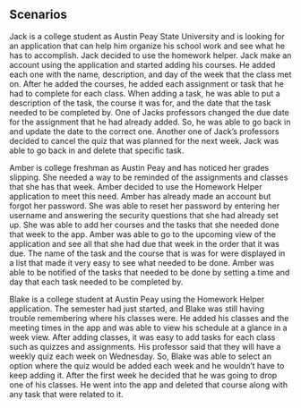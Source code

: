 
## Scenarios
Jack is a college student as Austin Peay State University and is looking for an application that can help him organize his 
school work and see what he has to accomplish. Jack decided to use the homework helper. Jack make an account using the 
application and started adding his courses. He added each one with the name, description, and day of the week that the 
class met on. After he added the courses, he added each assignment or task that he had to complete for each class. When 
adding a task, he was able to put a description of the task, the course it was for, and the date that the task needed to 
be completed by. One of Jacks professors changed the due date for the assignment that he had already added. So, he was able
to go back in and update the date to the correct one. Another one of Jack’s professors decided to cancel the quiz that was 
planned for the next week. Jack was able to go back in and delete that specific task. 


Amber is college freshman as Austin Peay and has noticed her grades slipping. She needed a way to be reminded of the 
assignments and classes that she has that week. Amber decided to use the Homework Helper application to meet this need. 
Amber has already made an account but forgot her password. She was able to reset her password by entering her username and 
answering the security questions that she had already set up.  She was able to add her courses and the tasks that she needed
done that week to the app. Amber was able to go to the upcoming view of the application and see all that she had due that week
in the order that it was due. The name of the task and the course that is was for were displayed in a list that made it very
easy to see what needed to be done. Amber was able to be notified of the tasks that needed to be done by setting a time and 
day that each task needed to be completed by. 


Blake is a college student at Austin Peay using the Homework Helper application. The semester had just started, and 
Blake was still having trouble remembering where his classes were. He added his classes and the meeting times in the 
app and was able to view his schedule at a glance in a week view. After adding classes, it was easy to add tasks for 
each class such as quizzes and assignments. His professor said that they will have a weekly quiz each week on Wednesday. 
So, Blake was able to select an option where the quiz would be added each week and he wouldn’t have to keep adding it. After
the first week he decided that he was going to drop one of his classes. He went into the app and deleted that course along 
with any task that were related to it. 

